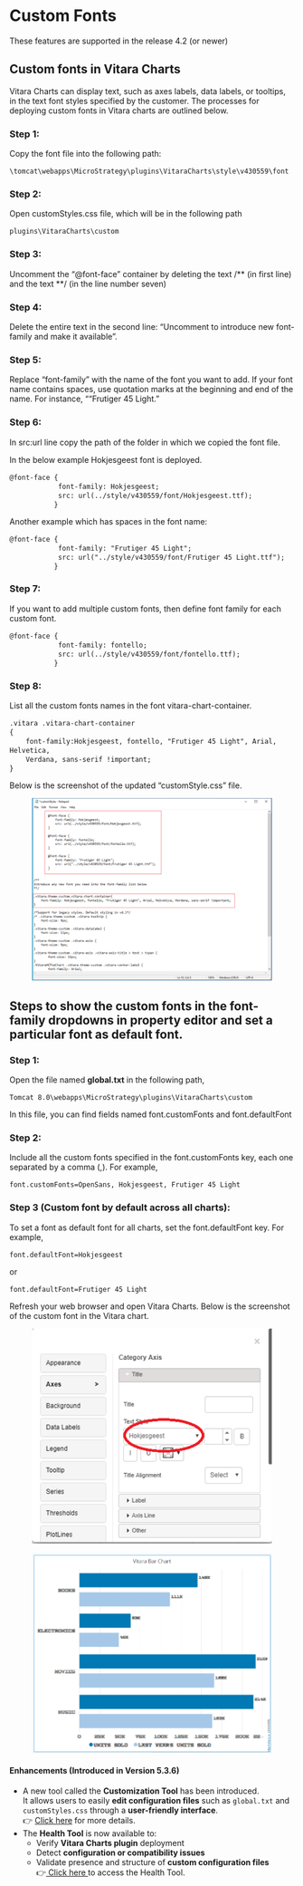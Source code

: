 # Custom Fonts

These features are supported in the release 4.2 (or newer)

## Custom fonts in Vitara Charts <a href="#custom-fonts-in-vitara-charts" id="custom-fonts-in-vitara-charts"></a>

Vitara Charts can display text, such as axes labels, data labels, or tooltips, in the text font styles specified by the customer. The processes for deploying custom fonts in Vitara charts are outlined below.

### **Step 1:**

Copy the font file into the following path:

```
\tomcat\webapps\MicroStrategy\plugins\VitaraCharts\style\v430559\font
```

### **Step 2:**

Open customStyles.css file, which will be in the following path

```
plugins\VitaraCharts\custom
```

### **Step 3:**

Uncomment the “@font-face” container by deleting the text /\*\* (in first line) and the text \*\*/ (in the line number seven)

### **Step 4:**

Delete the entire text in the second line: “Uncomment to introduce new font-family and make it available”.

### **Step 5:**

Replace “font-family” with the name of the font you want to add. If your font name contains spaces, use quotation marks at the beginning and end of the name. For instance, ““Frutiger 45 Light.”

### **Step 6:**

In src:url line copy the path of the folder in which we copied the font file.

In the below example Hokjesgeest font is deployed.

```
@font-face {
            font-family: Hokjesgeest;
            src: url(../style/v430559/font/Hokjesgeest.ttf);
           }
```

Another example which has spaces in the font name:

```
@font-face {
            font-family: "Frutiger 45 Light";
            src: url("../style/v430559/font/Frutiger 45 Light.ttf");
           }
```

### **Step 7:**

If you want to add multiple custom fonts, then define font family for each custom font.

```
@font-face {
            font-family: fontello;
            src: url(../style/v430559/font/fontello.ttf);
           }
```

### **Step 8:**

List all the custom fonts names in the font vitara-chart-container.

```
.vitara .vitara-chart-container
{
	font-family:Hokjesgeest, fontello, "Frutiger 45 Light", Arial, Helvetica,
	Verdana, sans-serif !important;
}
```

Below is the screenshot of the updated “customStyle.css” file.

<figure><img src="../.gitbook/assets/custom_font2.png" alt=""><figcaption></figcaption></figure>

## Steps to show the custom fonts in the font-family dropdowns in property editor and set a particular font as default font. <a href="#steps-to-show-the-custom-fonts-in-the-font-family-dropdowns-in-property-editor-and-set-a-particular" id="steps-to-show-the-custom-fonts-in-the-font-family-dropdowns-in-property-editor-and-set-a-particular"></a>

### **Step 1:**

Open the file named **global.txt** in the following path,

```
Tomcat 8.0\webapps\MicroStrategy\plugins\VitaraCharts\custom
```

In this file, you can find fields named font.customFonts and font.defaultFont

### **Step 2:**

Include all the custom fonts specified in the font.customFonts key, each one separated by a comma (,). For example,

```
font.customFonts=OpenSans, Hokjesgeest, Frutiger 45 Light
```

### **Step 3 (Custom font by default across all charts):**

To set a font as default font for all charts, set the font.defaultFont key. For example,

```
font.defaultFont=Hokjesgeest
```

or

```
font.defaultFont=Frutiger 45 Light
```

Refresh your web browser and open Vitara Charts. Below is the screenshot of the custom font in the Vitara chart.

<figure><img src="../.gitbook/assets/image11 (2).png" alt=""><figcaption></figcaption></figure>

<figure><img src="../.gitbook/assets/image10 (2).png" alt=""><figcaption></figcaption></figure>

#### Enhancements (Introduced in Version 5.3.6)

* A new tool called the **Customization Tool** has been introduced.\
  It allows users to easily **edit configuration files** such as `global.txt` and `customStyles.css` through a **user-friendly interface**.\
  👉 [Click here](customization-tool.md) for more details.
* The **Health Tool** is now available to:
  * Verify **Vitara Charts plugin** deployment
  * Detect **configuration or compatibility issues**
  * Validate presence and structure of **custom configuration files**\
    👉[ Click here ](../install-docs/health-tool.md)to access the Health Tool.
